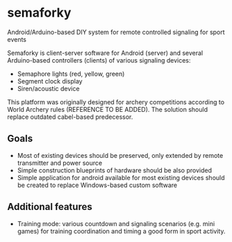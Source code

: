 # semaforky
Android/Arduino-based DIY system for remote controlled signaling for sport events

Semaforky is client-server software for Android (server) and several Arduino-based controllers (clients) of various signaling devices:
- Semaphore lights (red, yellow, green)
- Segment clock display
- Siren/acoustic device

This platform was originally designed for archery competitions according to World Archery rules (REFERENCE TO BE ADDED). The solution should replace outdated cabel-based predecessor.

## Goals
- Most of existing devices should be preserved, only extended by remote transmitter and power source
- Simple construction blueprints of hardware should be also provided
- Simple application for android available for most existing devices should be created to replace Windows-based custom software

## Additional features
- Training mode: various countdown and signaling scenarios (e.g. mini games) for training coordination and timing a good form in sport activity.
